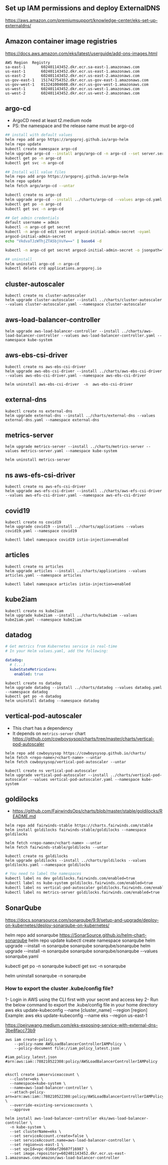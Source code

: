 ## Set up IAM permissions and deploy ExternalDNS
https://aws.amazon.com/premiumsupport/knowledge-center/eks-set-up-externaldns/

## Amazon container image registries
https://docs.aws.amazon.com/eks/latest/userguide/add-ons-images.html
```
AWS Region	Registry
sa-east-1	    602401143452.dkr.ecr.sa-east-1.amazonaws.com
us-east-1	    602401143452.dkr.ecr.us-east-1.amazonaws.com
us-east-2	    602401143452.dkr.ecr.us-east-2.amazonaws.com
us-gov-east-1	151742754352.dkr.ecr.us-gov-east-1.amazonaws.com
us-gov-west-1	013241004608.dkr.ecr.us-gov-west-1.amazonaws.com
us-west-1	    602401143452.dkr.ecr.us-west-1.amazonaws.com
us-west-2	    602401143452.dkr.ecr.us-west-2.amazonaws.com
```

## argo-cd
- ArgoCD need at least t2.medium node
- PS: the namespace and the release name must be argo-cd
```sh
## install with default values
helm repo add argo https://argoproj.github.io/argo-helm
helm repo update
kubectl create namespace argo-cd
helm upgrade argo-cd --install argo/argo-cd -n argo-cd --set server.service.type=LoadBalancer --set fullnameOverride=argocd
kubectl get po -n argo-cd
kubectl get svc -n argo-cd

## Install will value files
helm repo add argo https://argoproj.github.io/argo-helm
helm repo update
helm fetch argo/argo-cd --untar

kubectl create ns argo-cd
helm upgrade argo-cd --install ../charts/argo-cd --values argo-cd.yaml --namespace argo-cd
kubectl get po -n argo-cd
kubectl get svc -n argo-cd

## Get admin credentials
default username = admin
kubectl -n argo-cd get secret
kubectl -n argo-cd edit secret argocd-initial-admin-secret -oyaml
argocd-initial-admin-secret
echo "VkdvaTJzWThjZTA5bjVuYw==" | base64 -d

kubectl -n argo-cd get secret argocd-initial-admin-secret -o jsonpath="{.data.password}" | base64 -d

## uninstall 
helm uninstall argo-cd -n argo-cd
kubectl delete crd applications.argoproj.io
```


## cluster-autoscaler
```
kubectl create ns cluster-autoscaler
helm upgrade cluster-autoscaler --install ../charts/cluster-autoscaler --values cluster-autoscaler.yaml --namespace cluster-autoscaler
```

## aws-load-balancer-controller
```
helm upgrade aws-load-balancer-controller --install ../charts/aws-load-balancer-controller --values aws-load-balancer-controller.yaml --namespace kube-system
```

## aws-ebs-csi-driver
```
kubectl create ns aws-ebs-csi-driver
helm upgrade aws-ebs-csi-driver --install ../charts/aws-ebs-csi-driver --values aws-ebs-csi-driver.yaml --namespace aws-ebs-csi-driver

helm uninstall aws-ebs-csi-driver  -n  aws-ebs-csi-driver
```

## external-dns
```
kubectl create ns external-dns
helm upgrade external-dns --install ../charts/external-dns --values external-dns.yaml --namespace external-dns
```

## metrics-server
```
helm upgrade metrics-server --install ../charts/metrics-server --values metrics-server.yaml --namespace kube-system

helm uninstall metrics-server 
```

## ns aws-efs-csi-driver
```
kubectl create ns aws-efs-csi-driver
helm upgrade aws-efs-csi-driver --install ../charts/aws-efs-csi-driver --values aws-efs-csi-driver.yaml --namespace aws-efs-csi-driver
```

## covid19
```
kubectl create ns covid19
helm upgrade covid19 --install ../charts/applications --values covid19.yaml --namespace covid19

kubectl label namespace covid19 istio-injection=enabled
```

## articles
```
kubectl create ns articles
helm upgrade articles --install ../charts/applications --values articles.yaml --namespace articles

kubectl label namespace articles istio-injection=enabled
```

## kube2iam
```
kubectl create ns kube2iam
helm upgrade kube2iam --install ../charts/kube2iam --values kube2iam.yaml --namespace kube2iam
```

## datadog 
```yaml
# Get metrics from Kubernetes service in real-time
# In your Helm values.yaml, add the following:

datadog:
  # (...)
  kubeStateMetricsCore:
    enabled: true
```

```
kubectl create ns datadog
helm upgrade datadog --install ../charts/datadog --values datadog.yaml --namespace datadog
kubectl get po -n datadog
helm uninstall datadog --namespace datadog
``` 

## vertical-pod-autoscaler
- This chart has a dependency
- It depends on `metrics-server` chart
https://github.com/cowboysysop/charts/tree/master/charts/vertical-pod-autoscaler

```
helm repo add cowboysysop https://cowboysysop.github.io/charts/
helm fetch <repo-name>/<chart-name> --untar
helm fetch cowboysysop/vertical-pod-autoscaler --untar
```
```
kubectl create ns vertical-pod-autoscaler
helm upgrade vertical-pod-autoscaler --install ../charts/vertical-pod-autoscaler --values vertical-pod-autoscaler.yaml --namespace kube-system
```

## goldilocks
- https://github.com/FairwindsOps/charts/blob/master/stable/goldilocks/README.md

```
helm repo add fairwinds-stable https://charts.fairwinds.com/stable
helm install goldilocks fairwinds-stable/goldilocks --namespace goldilocks

helm fetch <repo-name>/<chart-name> --untar
helm fetch fairwinds-stable/goldilocks --untar
```

```
kubectl create ns goldilocks
helm upgrade goldilocks --install ../charts/goldilocks --values goldilocks.yaml --namespace goldilocks
```

```sh
# You need to label the namespaces
kubectl label ns dev goldilocks.fairwinds.com/enabled=true
kubectl label ns kube-system goldilocks.fairwinds.com/enabled=true
kubectl label ns vertical-pod-autoscaler goldilocks.fairwinds.com/enabled=true
kubectl label ns metrics-server goldilocks.fairwinds.com/enabled=true
```

## SonarQube
https://docs.sonarsource.com/sonarqube/9.9/setup-and-upgrade/deploy-on-kubernetes/deploy-sonarqube-on-kubernetes/

helm repo add sonarqube https://SonarSource.github.io/helm-chart-sonarqube
helm repo update
kubectl create namespace sonarqube
helm upgrade --install -n sonarqube sonarqube sonarqube/sonarqube 
helm upgrade --install -n sonarqube sonarqube sonarqube/sonarqube --values sonarqube.yaml

kubectl get po -n sonarqube
kubectl get svc -n sonarqube

helm uninstall sonarqube -n sonarqube




### How to export the cluster .kube/config file?
1- Login in AWS using the CLI first with your secret and access key
2- Run the below command to export the .kube/config file in your home directory
aws eks update-kubeconfig --name [cluster_name] --region [region]
Example: aws eks update-kubeconfig --name eks --region us-east-1


https://peiruwang.medium.com/eks-exposing-service-with-external-dns-3be8facc73b9


```
aws iam create-policy \
    --policy-name AWSLoadBalancerControllerIAMPolicy \
    --policy-document file://iam_policy_latest.json

#iam_policy_latest.json
#arn:aws:iam::788210522308:policy/AWSLoadBalancerControllerIAMPolicy


eksctl create iamserviceaccount \
  --cluster=eks \
  --namespace=kube-system \
  --name=aws-load-balancer-controller \
  --attach-policy-arn=arn:aws:iam::788210522308:policy/AWSLoadBalancerControllerIAMPolicy \
  --override-existing-serviceaccounts \
  --approve

helm install aws-load-balancer-controller eks/aws-load-balancer-controller \
  -n kube-system \
  --set clusterName=eks \
  --set serviceAccount.create=false \
  --set serviceAccount.name=aws-load-balancer-controller \
  --set region=us-east-1 \
  --set vpcId=vpc-0166ef20607f16987 \
  --set image.repository=602401143452.dkr.ecr.us-east-1.amazonaws.com/amazon/aws-load-balancer-controller
```